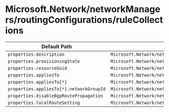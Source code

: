 # Microsoft.Network/networkManagers/routingConfigurations/ruleCollections

| Default Path | Alias |
|---|---|
| `properties.description` | `Microsoft.Network/networkManagers/routingConfigurations/ruleCollections/description` |
| `properties.provisioningState` | `Microsoft.Network/networkManagers/routingConfigurations/ruleCollections/provisioningState` |
| `properties.resourceGuid` | `Microsoft.Network/networkManagers/routingConfigurations/ruleCollections/resourceGuid` |
| `properties.appliesTo` | `Microsoft.Network/networkManagers/routingConfigurations/ruleCollections/appliesTo` |
| `properties.appliesTo[*]` | `Microsoft.Network/networkManagers/routingConfigurations/ruleCollections/appliesTo[*]` |
| `properties.appliesTo[*].networkGroupId` | `Microsoft.Network/networkManagers/routingConfigurations/ruleCollections/appliesTo[*].networkGroupId` |
| `properties.disableBgpRoutePropagation` | `Microsoft.Network/networkManagers/routingConfigurations/ruleCollections/disableBgpRoutePropagation` |
| `properties.localRouteSetting` | `Microsoft.Network/networkManagers/routingConfigurations/ruleCollections/localRouteSetting` |


